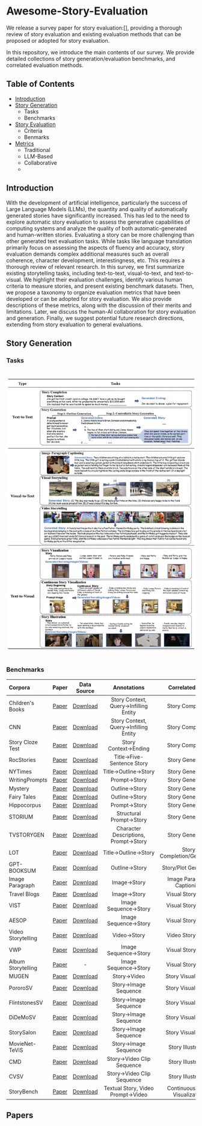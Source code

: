 # Awesome-Story-Evaluation
We release a survey paper for story evaluation:[], providing a thorough review of story evaluation and existing evaluation methods that can be proposed or adopted for story evaluation.

In this repository, we introduce the main contents of our survey. We provide detailed collections of story generation/evaluation benchmarks, and correlated evaluation methods.

## Table of Contents
- [Introduction](#introduction)
- [Story Generation](#story-generation)
  - Tasks
  - Benchmarks
- [Story Evaluation](#papers)
  - Criteria
  - Benmarks
- [Metrics](#papers)
  - Traditional
  - LLM-Based
  - Collaborative
  - 

<a name="introduction"></a>
## Introduction
With the development of artificial intelligence, particularly the success of Large Language Models (LLMs), the quantity and quality of automatically generated stories have significantly increased. This has led to the need to explore automatic story evaluation to assess the generative capabilities of computing systems and analyze the quality of both automatic-generated and human-written stories. Evaluating a story can be more challenging than other generated text evaluation tasks. While tasks like language translation primarily focus on assessing the aspects of fluency and accuracy, story evaluation demands complex additional measures such as overall coherence, character development, interestingness, etc. This requires a thorough review of relevant research.
  In this survey, we first summarize existing storytelling tasks, including text-to-text, visual-to-text, and text-to-visual. We highlight their evaluation challenges, identify various human criteria to measure stories, and present existing benchmark datasets. Then, we propose a taxonomy to organize evaluation metrics that have been developed or can be adopted for story evaluation. We also provide descriptions of these metrics, along with the discussion of their merits and limitations. Later, we discuss the human-AI collaboration for story evaluation and  generation. Finally, we suggest potential future research directions, extending from story evaluation to general evaluations.

<a name="story-generation"></a>
## Story Generation
### Tasks
<br>
<div align="left">
  <img src="imgs/tasks.png" alt="LLM evaluation" width="700"><br>
</div>
<br>

### Benchmarks

|  Corpora  | Paper |   Data Source  |  Annotations | Correlated Task   |   Domain  |
|:--------|:--------:|:--------:|:--------:|:--------:|:--------:|
| Children's Books  | [Paper]() | [Download]() | Story Context, Query→Infilling Entity | Story Completion | Fairy Tale |
| CNN | [Paper]() |  [Download]() | Story Context, Query→Infilling Entity |  Story Completion |  News |
| Story Cloze Test  | [Paper]() |  [Download]() | Story Context→Ending  | Story Completion |  Commonsense |
| RocStories  | [Paper]() |  [Download]() | Title→Five-Sentence Story  | Story Generation |  Commonsense |
| NYTimes  | [Paper]() |  [Download]() | Title→Outline→Story  | Story Generation |  News |
| WritingPrompts |  [Paper]() | [Download]() | Prompt→Story  | Story Generation  | Real World |
| Mystery  | [Paper]() |  [Download]() | Outline→Story |  Story Generation |  Fiction |
| Fairy Tales  | [Paper]() |  [Download]() | Outline→Story  | Story Generation  | Fiction |
| Hippocorpus  |  [Paper]() | [Download]() | Prompt→Story  | Story Generation  | General |
| STORIUM  |  [Paper]() | [Download]() | Structural Prompt→Story  | Story Generation |  Fiction |
| TVSTORYGEN |  [Paper]() | [Download]() | Character Descriptions, Prompt→Story  | Story Generation  | TV Show |
| LOT | [Paper]() |  [Download]() | Title→Outline→Story  | Story Completion/Generation  | Fiction |
| GPT-BOOKSUM | [Paper]() | [Download]() | Outline→Story | Story/Plot Generation | Fiction |
| Image Paragraph | [Paper]() | [Download]() | Image→Story | Image Paragraph Captioning | Real World |
| Travel Blogs | [Paper]() | [Download]() |  Image→Story |  Visual Storytelling |  Real World |
| VIST | [Paper]() | [Download]() | Image Sequence→Story |  Visual Storytelling |  Real World |
| AESOP | [Paper]() | [Download]() | Image Sequence→Story |  Visual Storytelling |  Real World |
| Video Storytelling | [Paper](https://arxiv.org/pdf/1807.09418v3) | [Download](https://zenodo.org/records/2383739) | Video→Story |  Video Storytelling  | Real World |
| VWP | [Paper](https://aclanthology.org/2023.tacl-1.33.pdf) | [Download](https://vwprompt.github.io/) | Image Sequence→Story |  Visual Storytelling |  Movie |
| Album Storytelling | [Paper](https://arxiv.org/pdf/2305.12943) | - | Image Sequence→Story  | Visual Storytelling |  Real World |
| MUGEN | [Paper](https://arxiv.org/pdf/2204.08058) | [Download](https://mugen-org.github.io/data) | Story→Video |  Story Visualization |  Game |
| PororoSV | [Paper]() | [Download]() | Story→Image Sequence  | Story Visualization  | Cartoon |
| FlintstonesSV| [Paper]() | [Download]() | Story→Image Sequence  | Story Visualization  | Cartoon |
| DiDeMoSV | [Paper]() | [Download]() | Story→Image Sequence |  Story Visualization  | Real World |
| StorySalon | [Paper]() | [Download]() | Story→Image Sequence  | Story Visualization |  Animation |
| MovieNet-TeViS | [Paper]() | [Download]() | Story→Image Sequence  | Story Illustration  | Movie |
| CMD | [Paper]() | [Download]() | Story→Video Clip Sequence  | Story Illustration  | Movie |
| CVSV | [Paper]() | [Download]() | Story→Video Clip Sequence |  Story Illustration  | Movie |
| StoryBench | [Paper]() | [Download]() | Textual Story, Video Prompt→Video  | Continuous Story Visualization  | Real World |

<a name="papers"></a>
## Papers
